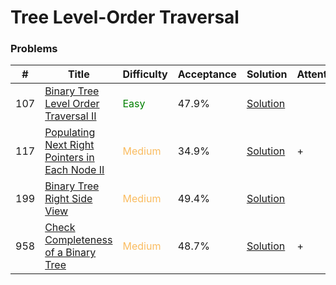 Tree Level-Order Traversal
===

### Problems
| #   | Title    |   Difficulty | Acceptance |Solution  | Attention |
| --- | --- | --- | --- | --- | --- |
| 107 | [Binary Tree Level Order Traversal II](https://leetcode.com/problems/binary-tree-level-order-traversal-ii/) | <span style="color:green">Easy</span> | 47.9% |[Solution](../problems/107.md)
| 117 | [Populating Next Right Pointers in Each Node II](https://leetcode.com/problems/populating-next-right-pointers-in-each-node-ii/) | <span style="color:#FABC60">Medium</span>| 34.9% |[Solution](../problems/117.md)| + |
| 199 | [Binary Tree Right Side View](https://leetcode.com/problems/binary-tree-right-side-view/) | <span style="color:#FABC60">Medium</span> | 49.4% |[Solution](../problems/199.md) | | 
| 958 |[Check Completeness of a Binary Tree](https://leetcode.com/problems/check-completeness-of-a-binary-tree/) | <span style="color:#FABC60">Medium</span> | 48.7% |[Solution](../problems/958.md) | + |